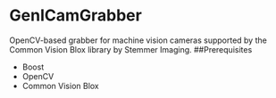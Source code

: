 # GenICamGrabber
OpenCV-based grabber for machine vision cameras supported by the Common Vision Blox library by Stemmer Imaging.
##Prerequisites
- Boost
- OpenCV
- Common Vision Blox
